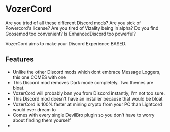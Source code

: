 # VozerCord 

Are you tried of all these different Discord mods? Are you sick of Powercord's license? Are you tired of Vizality being in alpha? Do you find Goosemod too convenient? Is EnhancedDiscord too powerful?

VozerCord aims to make your Discord Experience BASED. 

## Features

* Unlike the other Discord mods which dont embrace Message Loggers, this one COMES with one
* This Discord mod removes Dark mode completely. Two themes are bloat.
* VozerCord will probably ban you from Discord instantly, I'm not too sure.
* This Discord mod doesn't have an installer because that would be bloat
* VozerCord is 100% faster at mining crypto from your PC than Lightcord would ever dream to
* Comes with every single DevilBro plugin so you don't have to worry about finding them yourself
* 
